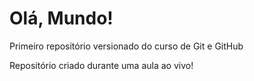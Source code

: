 # Olá, Mundo!
 Primeiro repositório versionado do curso de Git e GitHub

Repositório criado durante uma aula ao vivo!